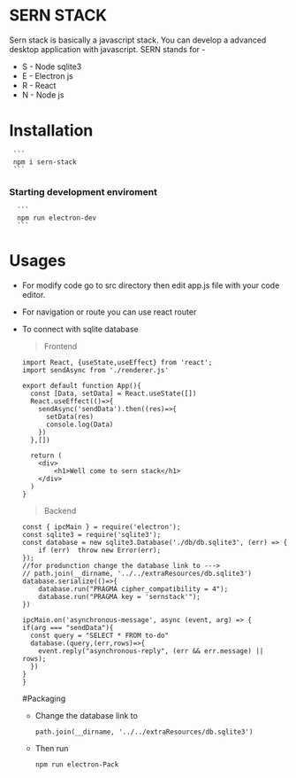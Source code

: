 # SERN STACK
  Sern stack is basically a javascript stack. You can develop a advanced desktop application with javascript.
  SERN stands for -
  * S - Node sqlite3
  * E - Electron js
  * R - React
  * N - Node js
# Installation
     ```
     npm i sern-stack
     ```
 ###  Starting development enviroment
      ```
      npm run electron-dev
      ```
# Usages
  - For modify code go to src directory then edit app.js file with your code editor.
  - For navigation or route you can use react router
  - To connect with sqlite database
    >Frontend
    ```
    import React, {useState,useEffect} from 'react';
    import sendAsync from './renderer.js'

    export default function App(){
      const [Data, setData] = React.useState([])
      React.useEffect(()=>{
        sendAsync('sendData').then((res)=>{
          setData(res)
          console.log(Data)
        })
      },[])
      
      return (
        <div>
            <h1>Well come to sern stack</h1>
        </div>
      )
    }

    ```

    > Backend
    ```
    const { ipcMain } = require('electron');
    const sqlite3 = require('sqlite3');
    const database = new sqlite3.Database('./db/db.sqlite3', (err) => {
        if (err)  throw new Error(err);
    });
    //for produnction change the database link to --->
    // path.join(__dirname, '../../extraResources/db.sqlite3')
    database.serialize(()=>{
        database.run("PRAGMA cipher_compatibility = 4");
        database.run("PRAGMA key = 'sernstack'");
    })

    ipcMain.on('asynchronous-message', async (event, arg) => {
    if(arg === "sendData"){
      const query = "SELECT * FROM to-do"
      database.(query,(err,rows)=>{
        event.reply("asynchronous-reply", (err && err.message) || rows);
      })
    }
    }
    ```

    #Packaging

      - Change the database link to
        ```
        path.join(__dirname, '../../extraResources/db.sqlite3')

        ```
      - Then run
        ```
        npm run electron-Pack
        ```
